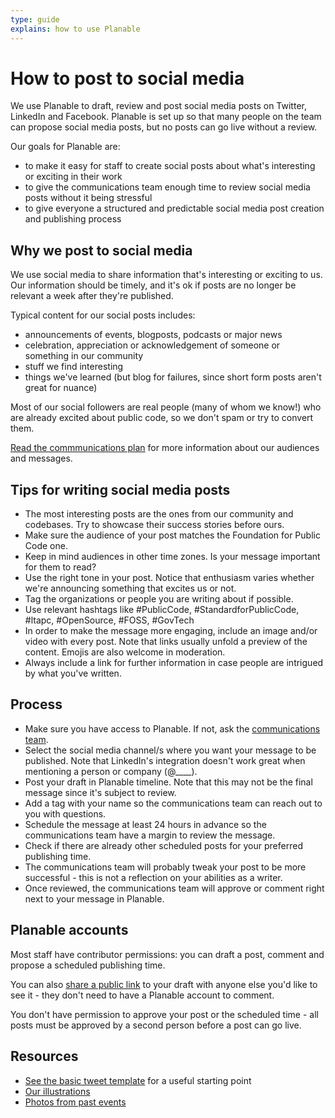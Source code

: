 ```yaml
---
type: guide
explains: how to use Planable
---
```


# How to post to social media

We use Planable to draft, review and post social media posts on Twitter, LinkedIn and Facebook. Planable is set up so that many people on the team can propose social media posts, but no posts can go live without a review.

Our goals for Planable are:

* to make it easy for staff to create social posts about what's interesting or exciting in their work
* to give the communications team enough time to review social media posts without it being stressful
* to give everyone a structured and predictable social media post creation and publishing process

## Why we post to social media

We use social media to share information that's interesting or exciting to us. Our information should be timely, and it's ok if posts are no longer be relevant a week after they're published.

Typical content for our social posts includes:

* announcements of events, blogposts, podcasts or major news
* celebration, appreciation or acknowledgement of someone or something in our community
* stuff we find interesting
* things we've learned (but blog for failures, since short form posts aren't great for nuance)

Most of our social followers are real people (many of whom we know!) who are already excited about public code, so we don't spam or try to convert them.

[Read the commmunications plan](https://about.publiccode.net/activities/communication/communications-plan.html) for more information about our audiences and messages.

## Tips for writing social media posts

* The most interesting posts are the ones from our community and codebases. Try to showcase their success stories before ours.
* Make sure the audience of your post matches the Foundation for Public Code one.
* Keep in mind audiences in other time zones. Is your message important for them to read?
* Use the right tone in your post. Notice that enthusiasm varies whether we're announcing something that excites us or not.
* Tag the organizations or people you are writing about if possible.
* Use relevant hashtags like #PublicCode,  #StandardforPublicCode, #ltapc, #OpenSource, #FOSS, #GovTech
* In order to make the message more engaging, include an image and/or video with every post. Note that links usually unfold a preview of the content. Emojis are also welcome in moderation.
* Always include a link for further information in case people are intrigued by what you've written.

## Process

* Make sure you have access to Planable. If not, ask the [communications team](https://about.publiccode.net/organization/staff.html#communications).
* Select the social media channel/s where you want your message to be published. Note that LinkedIn's integration doesn't work great when mentioning a person or company (@____).
* Post your draft in Planable timeline. Note that this may not be the final message since it's subject to review.
* Add a tag with your name so the communications team can reach out to you with questions.
* Schedule the message at least 24 hours in advance so the communications team have a margin to review the message.
* Check if there are already other scheduled posts for your preferred publishing time.
* The communications team will probably tweak your post to be more successful - this is not a reflection on your abilities as a writer.
* Once reviewed, the communications team will approve or comment right next to your message in Planable.

## Planable accounts

Most staff have contributor permissions: you can draft a post, comment and propose a scheduled publishing time.

You can also [share a public link](https://help.planable.io/en/articles/3803135-share-posts-with-a-public-link) to your draft with anyone else you'd like to see it - they don't need to have a Planable account to comment.

You don't have permission to approve your post or the scheduled time - all posts must be approved by a second person before a post can go live.

## Resources

* [See the basic tweet template](https://about.publiccode.net/activities/communication/basic-tweet-template.html) for a useful starting point
* [Our illustrations](https://illustrations.publiccode.net/)
* [Photos from past events](https://drive.google.com/drive/u/0/folders/0AKgB_Nq7eZ5FUk9PVA)
